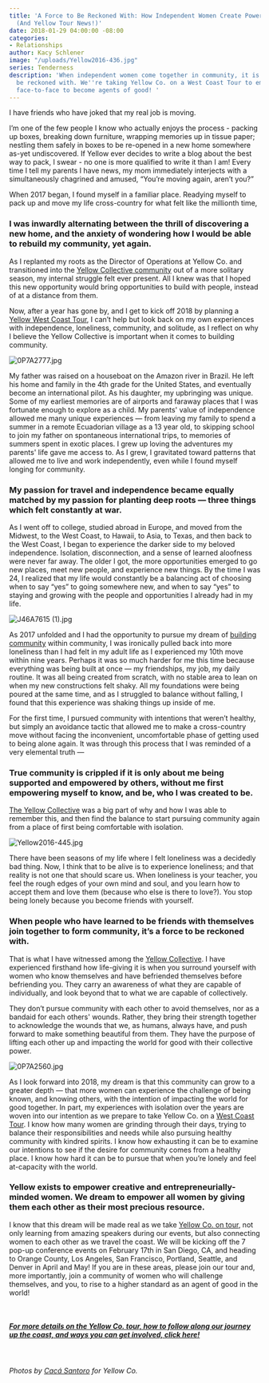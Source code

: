 ```yaml
---
title: 'A Force to Be Reckoned With: How Independent Women Create Powerful Community
  (And Yellow Tour News!)'
date: 2018-01-29 04:00:00 -08:00
categories:
- Relationships
author: Kacy Schlener
image: "/uploads/Yellow2016-436.jpg"
series: Tenderness
description: 'When independent women come together in community, it is a force to
  be reckoned with. We''re taking Yellow Co. on a West Coast Tour to empower women
  face-to-face to become agents of good! '
---
```


I have friends who have joked that my real job is moving.

I’m one of the few people I know who actually enjoys the process - packing up boxes, breaking down furniture, wrapping memories up in tissue paper; nestling them safely in boxes to be re-opened in a new home somewhere as-yet undiscovered. If Yellow ever decides to write a blog about the best way to pack, I swear - no one is more qualified to write it than I am! Every time I tell my parents I have news, my mom immediately interjects with a simultaneously chagrined and amused, “You’re moving again, aren’t you?”

When 2017 began, I found myself in a familiar place. Readying myself to pack up and move my life cross-country for what felt like the millionth time,

### I was inwardly alternating between the thrill of discovering a new home, and the anxiety of wondering how I would be able to rebuild my community, yet again.

As I replanted my roots as the Director of Operations at Yellow Co. and transitioned into the [Yellow Collective community](https://yellowco.co/membership/) out of a more solitary season, my internal struggle felt ever present. All I knew was that I hoped this new opportunity would bring opportunities to build with people, instead of at a distance from them.

Now, after a year has gone by, and I get to kick off 2018 by planning a [Yellow West Coast Tour](https://yellowcollective.lpages.co/yellow-west-coast-tour-2018/), I can’t help but look back on my own experiences with independence, loneliness, community, and solitude, as I reflect on why I believe the Yellow Collective is important when it comes to building community.

![0P7A2777.jpg](/uploads/0P7A2777.jpg)

My father was raised on a houseboat on the Amazon river in Brazil. He left his home and family in the 4th grade for the United States, and eventually become an international pilot. As his daughter, my upbringing was unique. Some of my earliest memories are of airports and faraway places that I was fortunate enough to explore as a child. My parents' value of independence allowed me many unique experiences — from leaving my family to spend a summer in a remote Ecuadorian village as a 13 year old, to skipping school to join my father on spontaneous international trips, to memories of summers spent in exotic places. I grew up loving the adventures my parents' life gave me access to. As I grew, I gravitated toward patterns that allowed me to live and work independently, even while I found myself longing for community.

### My passion for travel and independence became equally matched by my passion for planting deep roots — three things which felt constantly at war.

As I went off to college, studied abroad in Europe, and moved from the Midwest, to the West Coast, to Hawaii, to Asia, to Texas, and then back to the West Coast, I began to experience the darker side to my beloved independence. Isolation, disconnection, and a sense of learned aloofness were never far away. The older I got, the more opportunities emerged to go new places, meet new people, and experience new things. By the time I was 24, I realized that my life would constantly be a balancing act of choosing when to say “yes” to going somewhere new, and when to say “yes” to staying and growing with the people and opportunities I already had in my life.

![J46A7615 (1).jpg](/uploads/J46A7615%20(1).jpg)

As 2017 unfolded and I had the opportunity to pursue my dream of [building community](https://yellowco.co/membership/) within community, I was ironically pulled back into more loneliness than I had felt in my adult life as I experienced my 10th move within nine years. Perhaps it was so much harder for me this time because everything was being built at once — my friendships, my job, my daily routine. It was all being created from scratch, with no stable area to lean on when my new constructions felt shaky. All my foundations were being poured at the same time, and as I struggled to balance without falling, I found that this experience was shaking things up inside of me.

For the first time, I pursued community with intentions that weren’t healthy, but simply an avoidance tactic that allowed me to make a cross-country move without facing the inconvenient, uncomfortable phase of getting used to being alone again. It was through this process that I was reminded of a very elemental truth —

### True community is crippled if it is only about me being supported and empowered by others, without me first empowering myself to know, and be, who I was created to be.

[The Yellow Collective](https://yellowco.co/membership/) was a big part of why and how I was able to remember this, and then find the balance to start pursuing community again from a place of first being comfortable with isolation.

![Yellow2016-445.jpg](/uploads/Yellow2016-445.jpg)

There have been seasons of my life where I felt loneliness was a decidedly bad thing. Now, I think that to be alive is to experience loneliness; and that reality is not one that should scare us. When loneliness is your teacher, you feel the rough edges of your own mind and soul, and you learn how to accept them and love them (because who else is there to love?). You stop being lonely because you become friends with yourself.

### When people who have learned to be friends with themselves join together to form community, it’s a force to be reckoned with.

That is what I have witnessed among the [Yellow Collective](https://yellowco.co/membership/). I have experienced firsthand how life-giving it is when you surround yourself with women who know themselves and have befriended themselves before befriending you. They carry an awareness of what they are capable of individually, and look beyond that to what we are capable of collectively.

They don’t pursue community with each other to avoid themselves, nor as a bandaid for each others' wounds. Rather, they bring their strength together to acknowledge the wounds that we, as humans, always have, and push forward to make something beautiful from them. They have the purpose of lifting each other up and impacting the world for good with their collective power.

![0P7A2560.jpg](/uploads/0P7A2560.jpg)

As I look forward into 2018, my dream is that this community can grow to a greater depth — that more women can experience the challenge of being known, and knowing others, with the intention of impacting the world for good together. In part, my experiences with isolation over the years are woven into our intention as we prepare to take Yellow Co. on a [West Coast Tour](https://yellowcollective.lpages.co/yellow-west-coast-tour-2018/). I know how many women are grinding through their days, trying to balance their responsibilities and needs while also pursuing healthy community with kindred spirits. I know how exhausting it can be to examine our intentions to see if the desire for community comes from a healthy place. I know how hard it can be to pursue that when you’re lonely and feel at-capacity with the world.

### Yellow exists to empower creative and entrepreneurially-minded women. We dream to empower all women by giving them each other as their most precious resource.

I know that this dream will be made real as we take [Yellow Co. on tour](https://yellowcollective.lpages.co/yellow-west-coast-tour-2018/), not only learning from amazing speakers during our events, but also connecting women to each other as we travel the coast. We will be kicking off the 7 pop-up conference events on February 17th in San Diego, CA, and heading to Orange County, Los Angeles, San Francisco, Portland, Seattle, and Denver in April and May! If you are in these areas, please join our tour and, more importantly, join a community of women who will challenge themselves, and you, to rise to a higher standard as an agent of good in the world!

<br>

##### [For more details on the Yellow Co. tour, how to follow along our journey up the coast, and ways you can get involved, click here!](https://yellowcollective.lpages.co/yellow-west-coast-tour-2018/)

<br>

*Photos by [Cacá Santoro](http://cacasantoro.com/) for Yellow Co.*